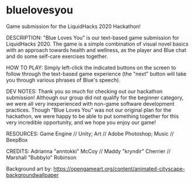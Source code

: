 # bluelovesyou
Game submission for the LiquidHacks 2020 Hackathon!

DESCRIPTION:
"Blue Loves You" is our text-based game submission for LiquidHacks 2020. The game is a simple combination of visual novel basics with an approach towards health and wellness, as the player and Blue chat and do some self-care exercises together.

HOW TO PLAY: 
Simply left-click the indicated buttons on the screen to follow through the text-based game experience (the "next" button will take you through various phrases of Blue's speech). 

DEV NOTES:
Thank you so much for checking out our hackathon submission! Although our group did not qualify for the beginner category, we were all very inexperienced with non-game software development practices. Though "Blue Loves You" was not our original plan for the hackathon, we were happy to be able to put something together for this very incredible opportunity, and we hope you enjoy our game!

RESOURCES:
Game Engine // Unity;
Art // Adobe Photoshop;
Music // BeepBox

CREDITS:
	Adrianna "anntokki" McCoy //
	Maddy "kryndir" Cherrier //
	Marshall "Bubbylo" Robinson

Background art by: https://opengameart.org/content/animated-cityscape-backgroundwallpaper
